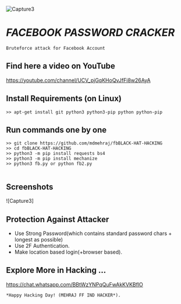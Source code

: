 
![Capture3](https://user-images.githubusercontent.com/74621111/145409444-71399ae9-2c68-4e24-8eb3-90bdf637ac3e.JPG)
# *FACEBOOK PASSWORD CRACKER* 
```
Bruteforce attack for Facebook Account
```
## Find here a video on YouTube
https://youtube.com/channel/UCV_pjGqKHoQvJfFi8w26AyA

## Install Requirements (on Linux)
```
>> apt-get install git python3 python3-pip python python-pip
```

## Run commands one by one
```
>> git clone https://github.com/mdmehraj/fbBLACK-HAT-HACKING
>> cd fbBLACK-HAT-HACKING
>> python3 -m pip install requests bs4
>> python3 -m pip install mechanize
>> python3 fb.py or python fb2.py
  

```

## Screenshots

![Capture3]


## Protection Against Attacker
* Use Strong Password(which contains standard password chars + longest as possible)
* Use 2F Authentication.
* Make location based login(+browser based).

## Explore More in Hacking ...
https://chat.whatsapp.com/BBtWzYNPqQuFwAkKVKBflO

~~~
*Happy Hacking Day! (MEHRAJ FF IND HACKER*).
~~~
